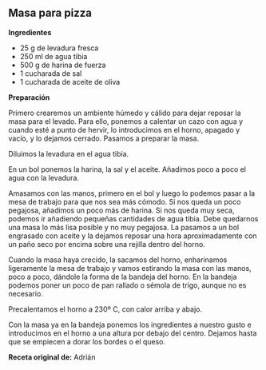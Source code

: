 ## Masa para pizza

**Ingredientes**

- 25 g de levadura fresca
- 250 ml de agua tibia
- 500 g de harina de fuerza
- 1 cucharada de sal
- 1 cucharada de aceite de oliva

**Preparación**

Primero crearemos un ambiente húmedo y cálido para dejar reposar la masa para el levado. Para ello, ponemos a calentar un cazo con agua y cuando esté a punto de hervir, lo introducimos en el horno, apagado y vacío, y lo dejamos cerrado. Pasamos a preparar la masa.

Diluimos la levadura en el agua tibia.

En un bol ponemos la harina, la sal y el aceite. Añadimos poco a poco el agua con la levadura.

Amasamos con las manos, primero en el bol y luego lo podemos pasar a la mesa de trabajo para que nos sea más cómodo. Si nos queda un poco pegajosa, añadimos un poco más de harina. Si nos queda muy seca, podemos ir añadiendo pequeñas cantidades de agua tibia. Debe quedarnos una masa lo más lisa posible y no muy pegajosa. La pasamos a un bol engrasado con aceite y la dejamos reposar una hora aproximadamente con un paño seco por encima sobre una rejilla dentro del horno. 

Cuando la masa haya crecido, la sacamos del horno, enharinamos ligeramente la mesa de trabajo y vamos estirando la masa con las manos, poco a poco, dándole la forma de la bandeja del horno. En la bandeja podemos poner un poco de pan rallado o sémola de trigo, aunque no es necesario.

Precalentamos el horno a 230º C, con calor arriba y abajo.

Con la masa ya en la bandeja ponemos los ingredientes a nuestro gusto e introducimos en el horno a una altura por debajo del centro. Dejamos hasta que se empiecen a dorar los bordes o el queso.

**Receta original de:** Adrián